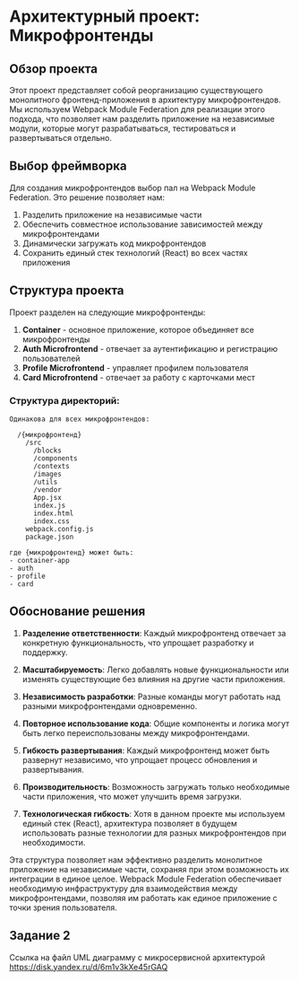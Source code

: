 # Архитектурный проект: Микрофронтенды

## Обзор проекта

Этот проект представляет собой реорганизацию существующего монолитного фронтенд-приложения в архитектуру микрофронтендов. Мы используем Webpack Module Federation для реализации этого подхода, что позволяет нам разделить приложение на независимые модули, которые могут разрабатываться, тестироваться и развертываться отдельно.

## Выбор фреймворка

Для создания микрофронтендов выбор пал на Webpack Module Federation. Это решение позволяет нам:

1. Разделить приложение на независимые части
2. Обеспечить совместное использование зависимостей между микрофронтендами
3. Динамически загружать код микрофронтендов
4. Сохранить единый стек технологий (React) во всех частях приложения

## Структура проекта

Проект разделен на следующие микрофронтенды:

1. **Container** - основное приложение, которое объединяет все микрофронтенды
2. **Auth Microfrontend** - отвечает за аутентификацию и регистрацию пользователей
3. **Profile Microfrontend** - управляет профилем пользователя
4. **Card Microfrontend** - отвечает за работу с карточками мест

### Структура директорий:

```
Одинакова для всех микрофронтендов:

  /{микрофронтенд}
    /src
      /blocks
      /components
      /contexts
      /images
      /utils
      /vendor
      App.jsx
      index.js
      index.html
      index.css
    webpack.config.js
    package.json

где {микрофронтенд} может быть:
- container-app
- auth
- profile
- card
```

## Обоснование решения

1. **Разделение ответственности**: Каждый микрофронтенд отвечает за конкретную функциональность, что упрощает разработку и поддержку.

2. **Масштабируемость**: Легко добавлять новые функциональности или изменять существующие без влияния на другие части приложения.

3. **Независимость разработки**: Разные команды могут работать над разными микрофронтендами одновременно.

4. **Повторное использование кода**: Общие компоненты и логика могут быть легко переиспользованы между микрофронтендами.

5. **Гибкость развертывания**: Каждый микрофронтенд может быть развернут независимо, что упрощает процесс обновления и развертывания.

6. **Производительность**: Возможность загружать только необходимые части приложения, что может улучшить время загрузки.

7. **Технологическая гибкость**: Хотя в данном проекте мы используем единый стек (React), архитектура позволяет в будущем использовать разные технологии для разных микрофронтендов при необходимости.

Эта структура позволяет нам эффективно разделить монолитное приложение на независимые части, сохраняя при этом возможность их интеграции в единое целое. Webpack Module Federation обеспечивает необходимую инфраструктуру для взаимодействия между микрофронтендами, позволяя им работать как единое приложение с точки зрения пользователя.


## Задание 2
Ссылка на файл UML диаграмму с микросервисной архитектурой
https://disk.yandex.ru/d/6m1v3kXe45rGAQ

